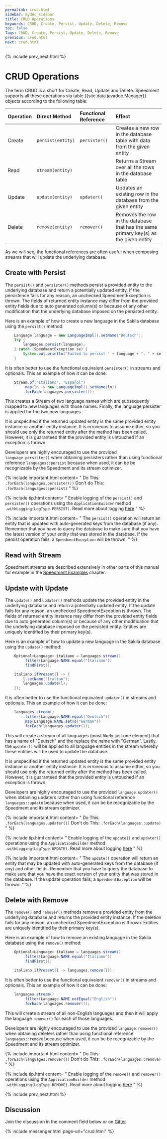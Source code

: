 ```yaml
---
permalink: crud.html
sidebar: mydoc_sidebar
title: CRUD Operations
keywords: CRUD, Create, Persist, Update, Delete, Remove
toc: false
Tags: CRUD, Create, Persist, Update, Delete, Remove
previous: crud.html
next: crud.html
---
```


{% include prev_next.html %}


# CRUD Operations
The term CRUD is a short for Create, Read, Update and Delete. Speedment supports all these operations via table {{site.data.javadoc.Manager}} objects according to the following table:

| Operation      | Direct Method          | Functional Reference       | Effect
| :------------- | :--------------------  | :------------------------- | :----------------------------------------------------------------------------------- |
| Create         | `persist(entity)`      | `persister()`              | Creates a new row in the database table with data from the given entity              |
| Read           | `stream(entity)`       |                            | Returns a Stream over all the rows in the database table                             |
| Update         | `update(entity)`       | `updater()`                | Updates an existing row in the database from the given entity                        |
| Delete         | `remove(entity)`       | `remover()`                | Removes the row in the database that has the same primary key(s) as the given entity |

As we will see, the functional references are often useful when composing streams that will update the underlying database.

## Create with Persist
The `persist()` and `persister()` methods persist a provided entity to the underlying database and return a potentially updated entity. If the persistence fails for any reason, an unchecked SpeedmentException is thrown.
The fields of returned entity instance may differ from the provided entity fields due to auto generated column(s) or because of any other modification that the underlying database imposed on the persisted entity.

Here is an example of how to create a new language in the Sakila database using the `persist()` method:
``` java
    Language language = new LanguageImpl().setName("Deutsch");
    try {
        languages.persist(language);
    } catch (SpeedmentException se) {
        System.out.println("Failed to persist " + language + ". " + se.getMessage());
    }
```

It is often better to use the functional equivalent `persister()` in streams and optionals. This an example of how it can be done:
``` java
    Stream.of("Italiano", "Español")
        .map(ln -> new LanguageImpl().setName(ln))
        .forEach(languages.persister());
```
This creates a Stream of two language names which are subsequently mapped to new languages with those names. Finally, the language persister is applied for the two new languages.

It is unspecified if the returned updated entity is the same provided entity instance or another entity instance. It is erroneous to assume either, so you should use only the returned entity after the method has been called. However, it is guaranteed that the provided entity is untouched if an exception is thrown.

Developers are highly encouraged to use the provided `language.persister()` when obtaining persisters rather than using functional reference `languages::persist` because when used, it can be be recognizable by the Speedment and its stream optimizer.

{% include important.html content= "
Do This: `.forEach(languages.persister())` 
Don't do This: `.forEach(languages::persist)`
" %}

{% include tip.html content= "
Enable logging of the `persist()` and `persister()` operations using the `ApplicationBuilder` method `.withLogging(LogType.PERSIST)`. Read more about logging [here](application_configuration.html#logging)
" %}

{% include important.html content= "
The `persist()` operation will return an entity that is updated with auto-generated keys from the database (if any). Remember that you have to query the database to make sure that you have the latest version of your entity that was stored in the database. If the persist operation fails, a `SpeedmentException` will be thrown.
" %}


## Read with Stream

Speedment streams are described extensively in other parts of this manual for example in the [Speedment Examples](https://speedment.github.io/speedment-doc/speedment_examples.html#top) chapter.


## Update with Update
The `update()` and `updater()` methods update the provided entity in the underlying database and return a potentially updated entity. If the update fails for any reason, an unchecked SpeedmentException is thrown.
The fields of returned entity instance may differ from the provided entity fields due to auto generated column(s) or because of any other modification that the underlying database imposed on the persisted entity.
Entities are uniquely identified by their primary key(s).

Here is an example of how to update a new language in the Sakila database using the `update()` method:
``` java
    Optional<Language> italiano = languages.stream()
        .filter(Language.NAME.equal("Italiano"))
        .findFirst();

    italiano.ifPresent(l -> {
        l.setName("Italian");
        languages.update(l);
    });
```

It is often better to use the functional equivalent `updater()` in streams and optionals. This an example of how it can be done:
``` java
    languages.stream()
        .filter(Language.NAME.equal("Deutsch"))
        .map(Language.NAME.setTo("German"))
        .forEach(languages.updater());
```
This will create a stream of all languages (most likely just one element) that has a name of "Deutsch" and the replace the name with "German". Lastly, the `updater()` will be applied to all language entities in the stream whereby these entities will be used to update the database.

It is unspecified if the returned updated entity is the same provided entity instance or another entity instance. It is erroneous to assume either, so you should use only the returned entity after the method has been called. However, it is guaranteed that the provided entity is untouched if an exception is thrown.

Developers are highly encouraged to use the provided `language.updater()` when obtaining updaters rather than using functional reference `languages::update` because when used, it can be be recognizable by the Speedment and its stream optimizer.

{% include important.html content= "
Do This: `.forEach(languages.updater())` 
Don't do This: `.forEach(languages::update)`
" %}

{% include tip.html content= "
Enable logging of the `update()` and `updater()` operations using the `ApplicationBuilder` method `.withLogging(LogType.UPDATE)`. Read more about logging [here](application_configuration.html#logging)
" %}

{% include important.html content= "
The `update()` operation will return an entity that may be updated with auto-generated keys from the database (if any) and other fields. Remember that you have to query the database to make sure that you have the exact version of your entity that was stored in the database. If the update operation fails, a `SpeedmentException` will be thrown.
" %}

## Delete with Remove
The `remove()` and `remover()` methods remove a provided entity from the underlying database and returns the provided entity instance. If the deletion fails for any reason, an unchecked SpeedmentException is thrown.
Entities are uniquely identified by their primary key(s).

Here is an example of how to remove an existing language in the Sakila database using the `remove()` method:
``` java
    Optional<Language> italiano = languages.stream()
        .filter(Language.NAME.equal("Italiano"))
        .findFirst();

    italiano.ifPresent(l -> languages.remove(l));
```

It is often better to use the functional equivalent `remover()` in streams and optionals. This an example of how it can be done:
``` java
    languages.stream()
        .filter(Language.NAME.notEqual("English"))
        .forEach(languages.remover());
```
This will create a stream of all non-English languages and then it will apply the language `remover()` for each of those languages.

Developers are highly encouraged to use the provided `language.remover()` when obtaining deleters rather than using functional reference `languages::remove` because when used, it can be be recognizable by the Speedment and its stream optimizer.

{% include important.html content= "
Do This: `.forEach(languages.remover())` 
Don't do This: `.forEach(languages::remove)`
" %}

{% include tip.html content= "
Enable logging of the `remove()` and `remover()` operations using the `ApplicationBuilder` method `.withLogging(LogType.REMOVE)`. Read more about logging [here](application_configuration.html#logging)
" %}

{% include prev_next.html %}

## Discussion
Join the discussion in the comment field below or on [Gitter](https://gitter.im/speedment/speedment)

{% include messenger.html page-url="crud.html" %}
